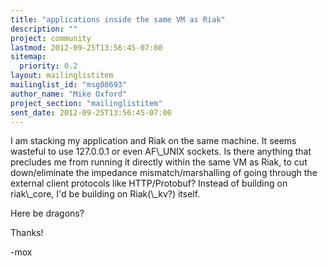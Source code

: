 ```yaml
---
title: "applications inside the same VM as Riak"
description: ""
project: community
lastmod: 2012-09-25T13:56:45-07:00
sitemap:
  priority: 0.2
layout: mailinglistitem
mailinglist_id: "msg08693"
author_name: "Mike Oxford"
project_section: "mailinglistitem"
sent_date: 2012-09-25T13:56:45-07:00
---
```



I am stacking my application and Riak on the same machine.
It seems wasteful to use 127.0.0.1 or even AF\\_UNIX sockets. Is there
anything that precludes me from running it directly within the same VM as
Riak, to cut down/eliminate the impedance mismatch/marshalling of going
through the external client protocols like HTTP/Protobuf?
Instead of building on riak\\_core, I'd be building on Riak(\\_kv?) itself.

Here be dragons?

Thanks!

-mox
